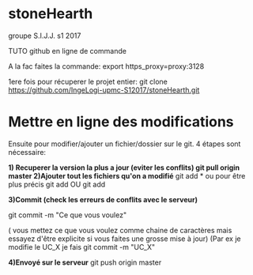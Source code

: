 # stoneHearth
groupe S.I.J.J. s1 2017

TUTO github en ligne de commande

A la fac faites la commande: export https_proxy=proxy:3128

1ere fois pour récuperer le projet entier:
git clone https://github.com/IngeLogi-upmc-S12017/stoneHearth.git


<h1>Mettre en ligne des modifications</h1>
Ensuite pour modifier/ajouter un fichier/dossier sur le git.
4 étapes sont nécessaire:

<b>1) Recuperer la version la plus a jour (eviter les conflits)
git pull origin master
</b>
<b>2)Ajouter tout les fichiers qu'on a modifié</b>
git add *
ou pour être plus précis
git add <nomDossier>   OU git add <nomFichier>

<b>3)Commit (check les erreurs de conflits avec le serveur)</b>

git commit -m "Ce que vous voulez"

( vous mettez ce que vous voulez comme chaine de caractères mais essayez d'être explicite si vous faites une grosse mise à jour)
(Par ex je modifie le UC_X je fais git commit -m "UC_X"


<b>4)Envoyé sur le serveur</b> 
git push origin master
